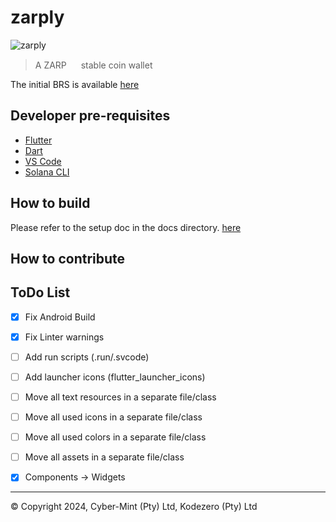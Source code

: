 # zarply
![zarply](images/banner.png)

> A ZARP <img src="./images/zarp.jpeg" width="15"> stable coin wallet

The initial BRS is available [here](docs/brs.md)

## Developer pre-requisites

- [Flutter](https://flutter.dev/docs/get-started/install)
- [Dart](https://dart.dev/get-dart)
- [VS Code](https://code.visualstudio.com/download)
- [Solana CLI](https://docs.solana.com/cli/install-solana-cli)

## How to build

Please refer to the setup doc in the docs directory. [here](docs/setup.md)

## How to contribute


## ToDo List
- [x] Fix Android Build
- [x] Fix Linter warnings
- [ ] Add run scripts (.run/.svcode)
- [ ] Add launcher icons (flutter_launcher_icons)
- [ ] Move all text resources in a separate file/class
- [ ] Move all used icons in a separate file/class
- [ ] Move all used colors in a separate file/class
- [ ] Move all assets in a separate file/class
- [x] Components -> Widgets


---
&copy; Copyright 2024, Cyber-Mint (Pty) Ltd, Kodezero (Pty) Ltd
